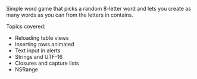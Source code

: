 Simple word game that picks a random 8-letter word and lets you create as many words as you can from the letters in contains.

Topics covered:
  - Reloading table views
  - Inserting rows animated
  - Text input in alerts
  - Strings and UTF-16
  - Closures and capture lists
  - NSRange

